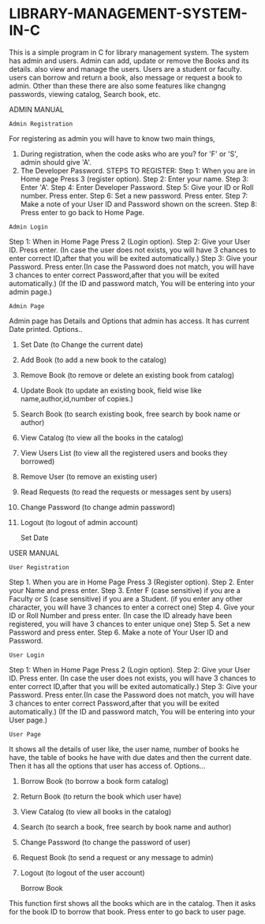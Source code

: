 # LIBRARY-MANAGEMENT-SYSTEM-IN-C
This is a simple program in C for library management system. The system has admin and users.
Admin can add, update or remove the Books and its details. also view and manage the users. 
Users are a student or faculty. users can borrow and return a book, also message or request a book to admin. 
Other than these there are also some features like changng passwords, viewing catalog, Search book, etc.




ADMIN MANUAL

    Admin Registration

For registering as admin you will have to know two main things,
  1. During registration, when the code asks who are you? for 'F' or 'S', admin should give 'A'.
  2. The Developer Password.
STEPS TO REGISTER:
  Step 1: When you are in Home page Press 3 (register option).
  Step 2: Enter your name.
  Step 3: Enter 'A'.
  Step 4: Enter Developer Password.
  Step 5: Give your ID or Roll number. Press enter.
  Step 6: Set a new password. Press enter.
  Step 7: Make a note of your User ID and Password shown on the screen.
  Step 8: Press enter to go back to Home Page.

    Admin Login

Step 1: When in Home Page Press 2 (Login option).
Step 2: Give your User ID. Press enter. (In case the user does not exists, you will have 3 chances
        to enter correct ID,after that you will be exited automatically.)
Step 3: Give your Password. Press enter.(In case the Password does not match, you will have 3 chances
        to enter correct Password,after that you will be exited automatically.)
(If the ID and password match, You will be entering into your admin page.)

    Admin Page

Admin page has Details and Options that admin has access.
It has current Date printed.
Options..
1. Set Date (to Change the current date)
2. Add Book (to add a new book to the catalog)
3. Remove Book (to remove or delete an existing book from catalog)
4. Update Book (to update an existing book, field wise like name,author,id,number of copies.)
5. Search Book (to search existing book, free search by book name or author)
6. View Catalog (to view all the books in the catalog)
7. View Users List (to view all the registered users and books they borrowed)
8. Remove User (to remove an existing user)
9. Read Requests (to read the requests or messages sent by users)
10. Change Password (to change admin password)
11. Logout (to logout of admin account)

    Set Date



USER MANUAL

    User Registration

Step 1. When you are in Home Page Press 3 (Register option).
Step 2. Enter your Name and press enter.
Step 3. Enter F (case sensitive) if you are a Faculty or
              S (case sensitive) if you are a Student. 
        (if you enter any other character, you will have 3 chances to enter a correct one)
Step 4. Give your ID or Roll Number and press enter.
        (In case the ID already have been registered, you will have 3 chances to enter unique one)
Step 5. Set a new Password and press enter.
Step 6. Make a note of Your User ID and Password.

    User Login

Step 1: When in Home Page Press 2 (Login option).
Step 2: Give your User ID. Press enter. (In case the user does not exists, you will have 3 chances
        to enter correct ID,after that you will be exited automatically.)
Step 3: Give your Password. Press enter.(In case the Password does not match, you will have 3 chances
        to enter correct Password,after that you will be exited automatically.)
        (If the ID and password match, You will be entering into your User page.)

    User Page

It shows all the details of user like, the user name, number of books he have, the table of books he have
with due dates and then the current date. Then it has all the options that user has access of.
Options...
1. Borrow Book (to borrow a book form catalog)
2. Return Book (to return the book which user have)
3. View Catalog (to view all books in the catalog)
4. Search (to search a book, free search by book name and author)
5. Change Password (to change the password of user)
6. Request Book (to send a request or any message to admin)
7. Logout (to logout of the user account)

    Borrow Book

This function first shows all the books which are in the catalog.
Then it asks for the book ID to borrow that book.
Press enter to go back to user page.

